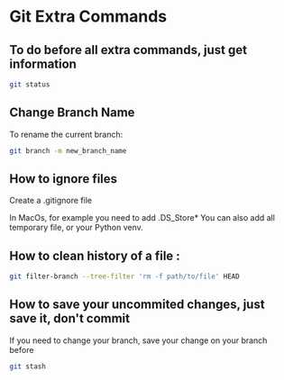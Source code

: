 # Git Extra Commands

## To do before all extra commands, just get information

```sh
git status
```

## Change Branch Name

To rename the current branch:

```sh
git branch -m new_branch_name
```

## How to ignore files

Create a .gitignore file

In MacOs, for example you need to add .DS_Store*
You can also add all temporary file, or your Python venv.

## How to clean history of a file :

```sh
git filter-branch --tree-filter 'rm -f path/to/file' HEAD
```

## How to save your uncommited changes, just save it, don't commit

If you need to change your branch, save your change on your branch before

```sh
git stash
```